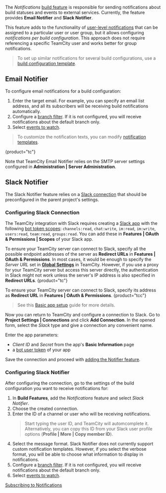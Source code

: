 [//]: # (title: Notifications)
[//]: # (auxiliary-id: Notifications)

The _Notifications_ [build feature](adding-build-features.md) is responsible for sending notifications about build statuses and events to external services. Currently, the feature provides __Email Notifier__ and __Slack Notifier__.

This feature adds to the functionality of [user-level notifications](subscribing-to-notifications.md) that can be assigned to a particular user or user group, but it allows configuring _notifications per build configuration_. This approach does not require referencing a specific TeamCity user and works better for group notifications.

>To set up similar notifications for several build configurations, use a [build configuration template](build-configuration-template.md).

## Email Notifier

To configure email notifications for a build configuration:

1. Enter the target email. For example, you can specify an email list address, and all its subscribers will be receiving build notifications automatically.
2. Configure a [branch filter](branch-filter.md). If it is not configured, you will receive notifications about the default branch only.
3. Select [events to watch](subscribing-to-notifications.md#Which+Events+Will+Trigger+Notifications).

>To customize the notification texts, you can modify [notification templates](customizing-notifications.md).
>
{product="tc"}

Note that TeamCity Email Notifier relies on the SMTP server settings configured in __Administration | Server Administration__.

## Slack Notifier

The Slack Notifier feature relies on a [Slack connection](#Configuring+Slack+Connection) that should be preconfigured in the parent project's settings.

### Configuring Slack Connection

The TeamCity integration with Slack requires creating a [Slack app](https://api.slack.com/apps) with the following [bot token scopes](https://api.slack.com/scopes): `channels:read`, `chat:write`, `im:read`, `im:write`, `users:read`, `team:read`, `groups:read`. You can add these in __Features | OAuth & Permissions | Scopes__ of your Slack app.

To ensure your TeamCity server can connect to Slack, specify all the possible endpoint addresses of the server as __Redirect URLs__ in __Features | OAuth & Permissions__. In most cases, it would be enough to specify the _Server URL_ set in __[Global Settings](configuring-server-url.md)__ in TeamCity. However, if you use a proxy for your TeamCity server but access this server directly, the authentication in Slack might not work unless the server's IP address is also specified in __Redirect URLs__.
{product="tc"}

To ensure your TeamCity server can connect to Slack, specify its address as __Redirect URL__ in __Features | OAuth & Permissions__.
{product="tcc"}

>See this [Basic app setup](https://api.slack.com/authentication/basics) guide for more details.

Now you can return to TeamCity and configure a connection to Slack. Go to __Project Settings | Connections__ and click __Add Connection__. In the opened form, select the _Slack_ type and give a connection any convenient name.

Enter the app parameters:
* _Client ID_ and _Secret_ from the app's __Basic Information__ page
* a [bot user token](https://api.slack.com/docs/token-types#bot) of your app

Save the connection and proceed with [adding the Notifier feature](#Configuring+Slack+Notifier).

### Configuring Slack Notifier

After configuring the connection, go to the settings of the build configuration you want to receive notifications for:

1. In __Build Features__, add the _Notifications_ feature and select _Slack Notifier_.
2. Choose the created connection.
3. Enter the ID of a channel or user who will be receiving notifications.   
   >Start typing the user ID, and TeamCity will automcomplete it. Alternatively, you can copy this ID from your Slack user profile options (__Profile | More | Copy member ID__).
4. Select the message format. Slack Notifier does not currently support custom notification templates. However, if you select the verbose format, you will be able to choose what information to display in notifications.
5. Configure a [branch filter](branch-filter.md). If it is not configured, you will receive notifications about the default branch only.
6. Select [events to watch](subscribing-to-notifications.md#Which+Events+Will+Trigger+Notifications).

<seealso>
        <category ref="user-guide">
            <a href="subscribing-to-notifications.md">Subscribing to Notifications</a>
        </category>
</seealso>